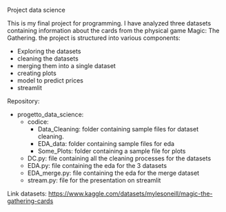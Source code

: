 Project data science

This is my final project for programming. I have analyzed three datasets containing information about the cards from the physical game Magic: The Gathering. the project is structured into various components:
- Exploring the datasets
- cleaning the datasets
- merging them into a single dataset
- creating plots
- model to predict prices
- streamlit

Repository:

- progetto_data_science:
  - codice:
    - Data_Cleaning: folder containing sample files for dataset cleaning.
    - EDA_data: folder containing sample files for eda
    - Some_Plots: folder containing a sample file for plots
  - DC.py: file containing all the cleaning processes for the datasets
  - EDA.py: file containing the eda for the 3 datasets
  - EDA_merge.py: file containing the eda for the merge dataset
  - stream.py: file for the presentation on streamlit

Link datasets: https://www.kaggle.com/datasets/mylesoneill/magic-the-gathering-cards
